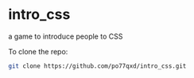 # intro_css

a game to introduce people to CSS

To clone the repo:

```bash
git clone https://github.com/po77qxd/intro_css.git